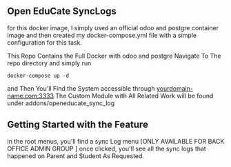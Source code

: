 
Open EduCate SyncLogs
----

for this docker image, I simply used an official odoo and postgre container image 
and then created my docker-compose.yml file with a simple configuration for this task.

This Repo Contains the Full Docker with odoo and postgre
Navigate To The repo directory and simply run 

    docker-compose up -d

and Then You'll Find the System accessible through <yourdomain-name.com:3333>
The Custom Module with All Related Work will be found under addons/openeducate_sync_log

Getting Started with the Feature
-------------------------

in the root menus, you'll find a sync Log menu [ONLY AVAILABLE FOR BACK OFFICE ADMIN GROUP ]
once clicked, you'll see all the sync logs that happened on Parent and Student As Requested.




